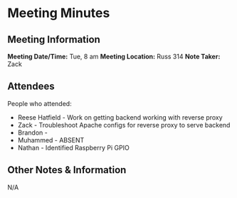 # Meeting Minutes
## Meeting Information
**Meeting Date/Time:** Tue, 8 am
**Meeting Location:** Russ 314
**Note Taker:** Zack

## Attendees
People who attended:
- Reese Hatfield - Work on getting backend working with reverse proxy
- Zack - Troubleshoot Apache configs for reverse proxy to serve backend
- Brandon - 
- Muhammed - ABSENT
- Nathan - Identified Raspberry Pi GPIO
## Other Notes & Information
N/A
